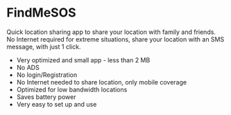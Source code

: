 # FindMeSOS
Quick location sharing app to share your location with family and friends. No Internet required for extreme situations, share your location with an SMS message, with just 1 click.

* Very optimized and small app - less than 2 MB
* No ADS
* No login/Registration
* No Internet needed to share location, only mobile coverage
* Optimized for low bandwidth locations
* Saves battery power
* Very easy to set up and use
